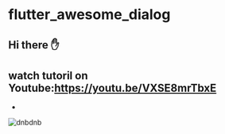 # flutter_awesome_dialog

Hi there ✋
-
watch tutoril on Youtube:https://youtu.be/VXSE8mrTbxE
-
-

![dnbdnb](https://user-images.githubusercontent.com/78899995/190484434-a4d2aa96-f6b3-4037-8d7e-0d0045ca373c.jpg)
